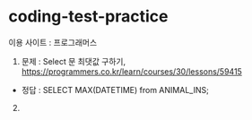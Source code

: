 # coding-test-practice

이용 사이트 : 프로그래머스

1. 문제 : Select 문 최댓값 구하기, https://programmers.co.kr/learn/courses/30/lessons/59415

  - 정답 : SELECT MAX(DATETIME) from ANIMAL_INS;
  
2. 
